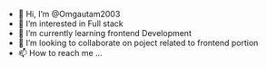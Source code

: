 - 👋 Hi, I’m @Omgautam2003
- 👀 I’m interested in Full stack
- 🌱 I’m currently learning frontend Development
- 💞️ I’m looking to collaborate on poject related to frontend portion
- 📫 How to reach me ...

<!---
Omgautam2003/Omgautam2003 is a ✨ special ✨ repository because its `README.md` (this file) appears on your GitHub profile.
You can click the Preview link to take a look at your changes.
--->
